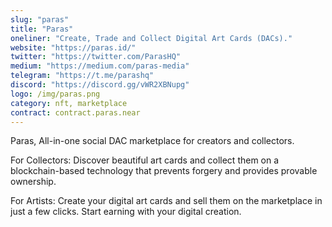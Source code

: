 ```yaml
---
slug: "paras"
title: "Paras"
oneliner: "Create, Trade and Collect Digital Art Cards (DACs)."
website: "https://paras.id/"
twitter: "https://twitter.com/ParasHQ"
medium: "https://medium.com/paras-media"
telegram: "https://t.me/parashq"
discord: "https://discord.gg/vWR2XBNupg"
logo: /img/paras.png
category: nft, marketplace
contract: contract.paras.near
---
```


Paras, All-in-one social DAC marketplace for creators and collectors.

For Collectors: Discover beautiful art cards and collect them on a blockchain-based technology that prevents forgery and provides provable ownership.

For Artists: Create your digital art cards and sell them on the marketplace in just a few clicks. Start earning with your digital creation.

